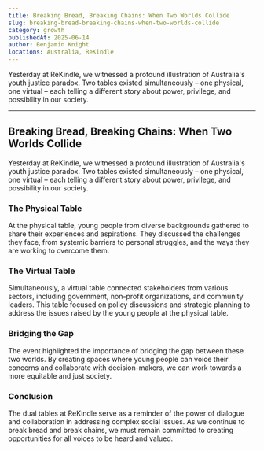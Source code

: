 ```yaml
---
title: Breaking Bread, Breaking Chains: When Two Worlds Collide
slug: breaking-bread-breaking-chains-when-two-worlds-collide
category: growth
publishedAt: 2025-06-14
author: Benjamin Knight
locations: Australia, ReKindle
---
```


Yesterday at ReKindle, we witnessed a profound illustration of Australia's youth justice paradox. Two tables existed simultaneously – one physical, one virtual – each telling a different story about power, privilege, and possibility in our society.

---

## Breaking Bread, Breaking Chains: When Two Worlds Collide

Yesterday at ReKindle, we witnessed a profound illustration of Australia's youth justice paradox. Two tables existed simultaneously – one physical, one virtual – each telling a different story about power, privilege, and possibility in our society.

### The Physical Table

At the physical table, young people from diverse backgrounds gathered to share their experiences and aspirations. They discussed the challenges they face, from systemic barriers to personal struggles, and the ways they are working to overcome them.

### The Virtual Table

Simultaneously, a virtual table connected stakeholders from various sectors, including government, non-profit organizations, and community leaders. This table focused on policy discussions and strategic planning to address the issues raised by the young people at the physical table.

### Bridging the Gap

The event highlighted the importance of bridging the gap between these two worlds. By creating spaces where young people can voice their concerns and collaborate with decision-makers, we can work towards a more equitable and just society.

### Conclusion

The dual tables at ReKindle serve as a reminder of the power of dialogue and collaboration in addressing complex social issues. As we continue to break bread and break chains, we must remain committed to creating opportunities for all voices to be heard and valued.